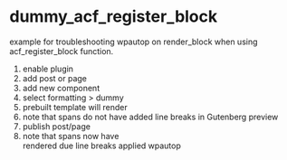 # dummy_acf_register_block
example for troubleshooting wpautop on render_block when using acf_register_block function.

1. enable plugin
2. add post or page
3. add new component
4. select formatting > dummy
5. prebuilt template will render
6. note that spans do not have added line breaks in Gutenberg preview
7. publish post/page
8. note that spans now have <br> rendered due line breaks applied wpautop
